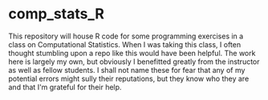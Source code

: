 comp_stats_R
============

This repository will house R code for some programming exercises in a class on Computational Statistics. When I was taking this class, I often thought stumbling upon a repo like this would have been helpful. The work here is largely my own, but obviously I benefitted greatly from the instructor as well as fellow students. I shall not name these for fear that any of my potential errors might sully their reputations, but they know who they are and that I'm grateful for their help.
